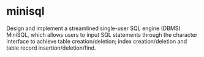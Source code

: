 # minisql

Design and implement a streamlined single-user SQL engine (DBMS) MiniSQL, which allows users to input SQL statements through the character interface to achieve table creation/deletion; index creation/deletion and table record insertion/deletion/find.

